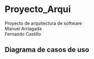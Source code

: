 # Proyecto_Arqui
Proyecto de arquitectura de software  
Manuel Arriagada  
Fernando Castillo

## Diagrama de casos de uso
